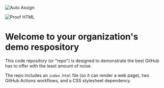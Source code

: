 ![Auto Assign](https://github.com/floetens/demo-repository/actions/workflows/auto-assign.yml/badge.svg)

![Proof HTML](https://github.com/floetens/demo-repository/actions/workflows/proof-html.yml/badge.svg)

# Welcome to your organization's demo respository
This code repository (or "repo") is designed to demonstrate the best GitHub has to offer with the least amount of noise.

The repo includes an `index.html` file (so it can render a web page), two GitHub Actions workflows, and a CSS stylesheet dependency.
